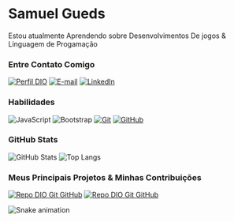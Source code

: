 # Samuel Gueds

Estou atualmente Aprendendo sobre Desenvolvimentos De jogos & Linguagem de Progamação

### Entre Contato Comigo

[![Perfil DIO](https://img.shields.io/badge/-Meu%20Perfil%20na%20DIO-FFFAF0?style=for-the-badge)](https://www.dio.me/users/samnsgueds)
[![E-mail](https://img.shields.io/badge/-Email-800000?style=for-the-badge&logo=microsoft-outlook&logoColor=FFFFFF)](mailto:samngueds@gmail.com)
[![LinkedIn](https://img.shields.io/badge/-LinkedIn-800000?style=for-the-badge&logo=linkedin&logoColor=FFFAF0)](https://www.linkedin.com/in/samuel-guedes-b899231ab/)

### Habilidades

![JavaScript](https://img.shields.io/badge/JavaScript-800000?style=for-the-badge&logo=javascript&logoColor=F0DB4F)
![Bootstrap](https://img.shields.io/badge/bootstrap-800000?style=for-the-badge&logo=bootstrap&logoColor=553C7B)
[![Git](https://img.shields.io/badge/Git-800000?style=for-the-badge&logo=git&logoColor=FFFFFF)](https://git-scm.com/doc)
[![GitHub](https://img.shields.io/badge/GitHub-800000?style=for-the-badge&logo=github&logoColor=30d3DC)](https://docs.github.com/)

### GitHub Stats

![GitHub Stats](https://github-readme-stats.vercel.app/api?username=Samngueds&theme=transparent&bg_color=800000&border_color=FFFAF0&show_icons=true&icon_color=FFFAF0&title_color=FFFFFF&text_color=FFF)
![Top Langs](https://github-readme-stats-git-masterrstaa-rickstaa.vercel.app/api/top-langs/?username=Samngueds&layout=compact&bg_color=800000&border_color=FFFAF0&title_color=FFFFFF&text_color=FFF)

### Meus Principais Projetos & Minhas Contribuições 

[![Repo DIO Git GitHub](https://github-readme-stats.vercel.app/api/pin/?username=elidianaandrade&repo=dio-lab-open-source&bg_color=800000&border_color=FFFAF0&show_icons=true&icon_color=FFFAF0&title_color=FFFFFF&text_color=FFF)](https://github.com/elidianaandrade/dio-lab-open-source) [![Repo DIO Git GitHub](https://github-readme-stats.vercel.app/api/pin/?username=Samngueds&repo=Dio-desafio-De-primerio-Repositorio&bg_color=800000&border_color=FFFAF0&show_icons=true&icon_color=FFFAF0&title_color=FFFFFF&text_color=FFF)](https://github.com/Samngueds/Dio-desafio-De-primerio-Repositorio)

![Snake animation](https://github.com/samngueds/samngueds/blob/output/github-contribution-grid-snake.svg)
